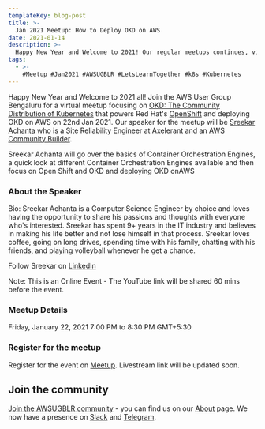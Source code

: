 ```yaml
---
templateKey: blog-post
title: >-
  Jan 2021 Meetup: How to Deploy OKD on AWS
date: 2021-01-14
description: >-
  Happy New Year and Welcome to 2021! Our regular meetups continues, virtually.
tags:
  - >-
    #Meetup #Jan2021 #AWSUGBLR #LetsLearnTogether #k8s #Kubernetes
---
```


Happy New Year and Welcome to 2021 all! Join the AWS User Group Bengaluru for a virtual meetup focusing on [OKD: The Community Distribution of Kubernetes](https://www.okd.io/) that powers Red Hat's [OpenShift](https://www.openshift.com/) and deploying OKD on AWS on 22nd Jan 2021. Our speaker for the meetup will be [Sreekar Achanta](https://www.linkedin.com/in/sreekarachanta/) who is a Site Reliability Engineer at Axelerant and an [AWS Community Builder](https://aws.amazon.com/developer/community/community-builders/).

Sreekar Achanta will go over the basics of Container Orchestration Engines, a quick look at different Container Orchestration Engines available and then focus on Open Shift and OKD and deploying OKD onAWS


### About the Speaker
Bio: Sreekar Achanta is a Computer Science Engineer by choice and loves having the opportunity to share his passions and thoughts with everyone who's interested. Sreekar has spent 9+ years in the IT industry and believes in making his life better and not lose himself in that process. Sreekar loves coffee, going on long drives, spending time with his family, chatting with his friends, and playing volleyball whenever he get a chance.

Follow Sreekar on [LinkedIn](https://www.linkedin.com/in/sreekarachanta/)

Note: This is an Online Event - The YouTube link will be shared 60 mins before the event.

### Meetup Details

Friday, January 22, 2021 7:00 PM to 8:30 PM GMT+5:30


### Register for the meetup 

Register for the event on [Meetup](https://www.meetup.com/awsugblr/events/275581564/). Livestream link will be updated soon.

## Join the community

[Join the AWSUGBLR community](https://www.awsugblr.in/) - you can find us on our [About](https://www.awsugblr.in/about) page. We now have a presence on [Slack](https://go.awsugblr.in/slack_invite) and [Telegram](http://go.awsugblr.in/telegram).
